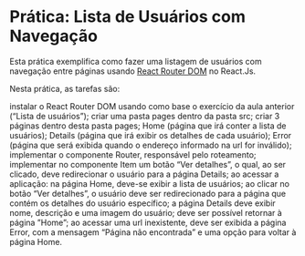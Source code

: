 # Prática: Lista de Usuários com Navegação

Esta prática exemplifica como fazer uma listagem de usuários com navegação entre páginas usando [React Router DOM](https://reactrouter.com/en/main) no React.Js.

Nesta prática, as tarefas são:

instalar o React Router DOM usando como base o exercício da aula anterior (“Lista de usuários”);
criar uma pasta pages dentro da pasta src;
criar 3 páginas dentro desta pasta pages;
Home (página que irá conter a lista de usuários);
Details (página que irá exibir os detalhes de cada usuário);
Error (página que será exibida quando o endereço informado na url for inválido);
implementar o componente Router, responsável pelo roteamento;
implementar no componente Item um botão “Ver detalhes”, o qual, ao ser clicado, deve redirecionar o usuário para a página Details;
ao acessar a aplicação:
na página Home, deve-se exibir a lista de usuários;
ao clicar no botão “Ver detalhes”, o usuário deve ser redirecionado para a página que contém os detalhes do usuário específico;
a página Details deve exibir nome, descrição e uma imagem do usuário;
deve ser possível retornar à página ”Home”;
ao acessar uma url inexistente, deve ser exibida a página Error, com a mensagem “Página não encontrada” e uma opção para voltar à página Home.